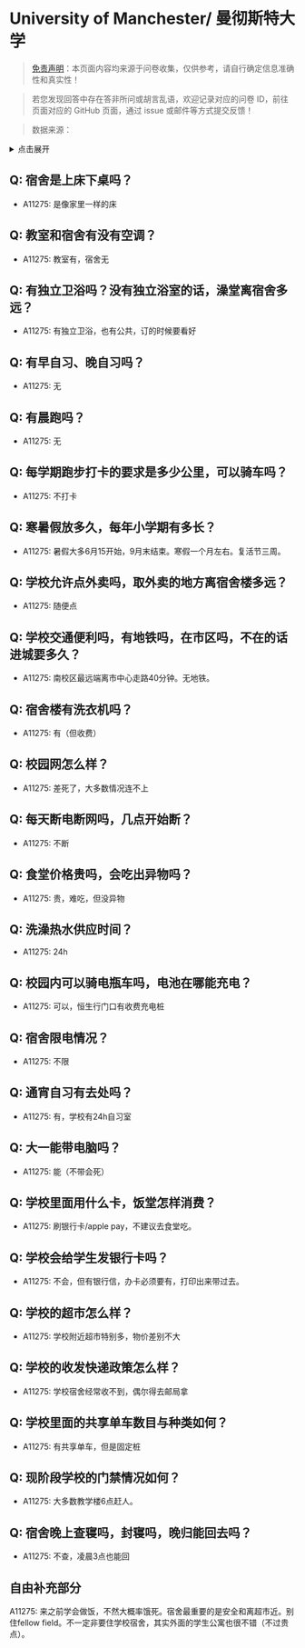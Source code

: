# University of Manchester/ 曼彻斯特大学

> [免责声明](https://colleges.chat/#_3)：本页面内容均来源于问卷收集，仅供参考，请自行确定信息准确性和真实性！

> 若您发现回答中存在答非所问或胡言乱语，欢迎记录对应的问卷 ID，前往页面对应的 GitHub 页面，通过 issue 或邮件等方式提交反馈！

> 数据来源：

<details><summary>点击展开</summary>
<ul>
<li>A11275: 匿名 (2022 年 06 月)</li>
</ul>
</details>

## Q: 宿舍是上床下桌吗？

- A11275: 是像家里一样的床

## Q: 教室和宿舍有没有空调？

- A11275: 教室有，宿舍无

## Q: 有独立卫浴吗？没有独立浴室的话，澡堂离宿舍多远？

- A11275: 有独立卫浴，也有公共，订的时候要看好

## Q: 有早自习、晚自习吗？

- A11275: 无

## Q: 有晨跑吗？

- A11275: 无

## Q: 每学期跑步打卡的要求是多少公里，可以骑车吗？

- A11275: 不打卡

## Q: 寒暑假放多久，每年小学期有多长？

- A11275: 暑假大多6月15开始，9月末结束。寒假一个月左右。复活节三周。

## Q: 学校允许点外卖吗，取外卖的地方离宿舍楼多远？

- A11275: 随便点

## Q: 学校交通便利吗，有地铁吗，在市区吗，不在的话进城要多久？

- A11275: 南校区最远端离市中心走路40分钟。无地铁。

## Q: 宿舍楼有洗衣机吗？

- A11275: 有（但收费）

## Q: 校园网怎么样？

- A11275: 差死了，大多数情况连不上

## Q: 每天断电断网吗，几点开始断？

- A11275: 不断

## Q: 食堂价格贵吗，会吃出异物吗？

- A11275: 贵，难吃，但没异物

## Q: 洗澡热水供应时间？

- A11275: 24h

## Q: 校园内可以骑电瓶车吗，电池在哪能充电？

- A11275: 可以，恒生行门口有收费充电桩

## Q: 宿舍限电情况？

- A11275: 不限

## Q: 通宵自习有去处吗？

- A11275: 有，学校有24h自习室

## Q: 大一能带电脑吗？

- A11275: 能（不带会死）

## Q: 学校里面用什么卡，饭堂怎样消费？

- A11275: 刷银行卡/apple pay，不建议去食堂吃。

## Q: 学校会给学生发银行卡吗？

- A11275: 不会，但有银行信，办卡必须要有，打印出来带过去。

## Q: 学校的超市怎么样？

- A11275: 学校附近超市特别多，物价差别不大

## Q: 学校的收发快递政策怎么样？

- A11275: 学校宿舍经常收不到，偶尔得去邮局拿

## Q: 学校里面的共享单车数目与种类如何？

- A11275: 有共享单车，但是固定桩

## Q: 现阶段学校的门禁情况如何？

- A11275: 大多数教学楼6点赶人。

## Q: 宿舍晚上查寝吗，封寝吗，晚归能回去吗？

- A11275: 不查，凌晨3点也能回

## 自由补充部分

A11275: 来之前学会做饭，不然大概率饿死。宿舍最重要的是安全和离超市近。别住fellow field。不一定非要住学校宿舍，其实外面的学生公寓也很不错（不过贵点）。
